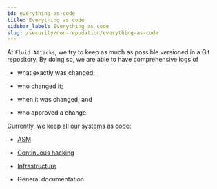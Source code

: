 ```yaml
---
id: everything-as-code
title: Everything as code
sidebar_label: Everything as code
slug: /security/non-repudation/everything-as-code
---
```


At `Fluid Attacks`, we try to keep as much as possible versioned in a Git repository.
By doing so, we are able to have comprehensive logs of

- what exactly was changed;

- who changed it;

- when it was changed; and

- who approved a change.

Currently, we keep all our systems as code:

- [ASM](https://gitlab.com/fluidattacks/product/-/commits/master)

- [Continuous hacking](https://fluidattacks.com/services/continuous-hacking/)

- [Infrastructure](https://fluidattacks.com/security/#IAC)

- General documentation
